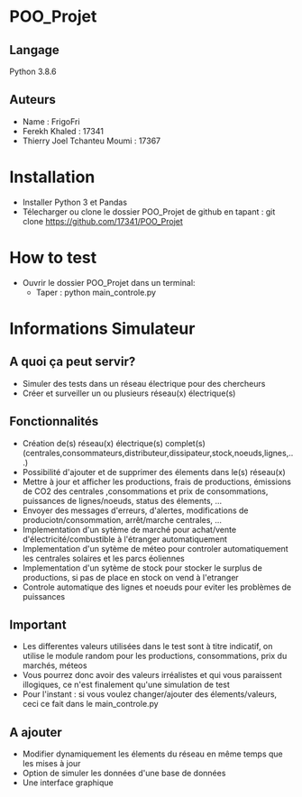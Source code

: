 # POO_Projet
## Langage 
Python 3.8.6

## Auteurs  
- Name : FrigoFri
- Ferekh Khaled : 17341
- Thierry Joel Tchanteu Moumi : 17367

# Installation
- Installer Python 3 et Pandas 
- Télecharger ou clone le dossier POO_Projet de github en tapant :
    git clone https://github.com/17341/POO_Projet

# How to test 
- Ouvrir le dossier POO_Projet dans un terminal:
    - Taper : python main_controle.py

# Informations Simulateur 

## A quoi ça peut servir?  
- Simuler des tests dans un réseau électrique pour des chercheurs
- Créer et surveiller un ou plusieurs réseau(x) électrique(s)

## Fonctionnalités
- Création de(s) réseau(x) électrique(s) complet(s)(centrales,consommateurs,distributeur,dissipateur,stock,noeuds,lignes,...)
- Possibilité d'ajouter et de supprimer des élements dans le(s) réseau(x)
- Mettre à jour et afficher les productions, frais de productions, émissions de CO2 des centrales ,consommations et prix de consommations, puissances de lignes/noeuds, status des élements, ...
- Envoyer des messages d'erreurs, d'alertes, modifications de produciotn/consommation, arrêt/marche centrales, ...
- Implementation d'un sytème de marché pour achat/vente d'électricité/combustible à l'étranger automatiquement 
- Implementation d'un sytème de méteo pour controler automatiquement les centrales solaires et les parcs éoliennes
- Implementation d'un sytème de stock pour stocker le surplus de productions, si pas de place en stock on vend à l'etranger
- Controle automatique des lignes et noeuds pour eviter les problèmes de puissances

## Important
- Les differentes valeurs utilisées dans le test sont à titre indicatif, on utilise le module random pour les productions, consommations, prix du marchés, méteos
- Vous pourrez donc avoir des valeurs irréalistes et qui vous paraissent illogiques, ce n'est finalement qu'une simulation de test
- Pour l'instant : si vous voulez changer/ajouter des élements/valeurs, ceci ce fait dans le main_controle.py

## A ajouter
- Modifier dynamiquement les élements du réseau en même temps que les mises à jour
- Option de simuler les données d'une base de données
- Une interface graphique